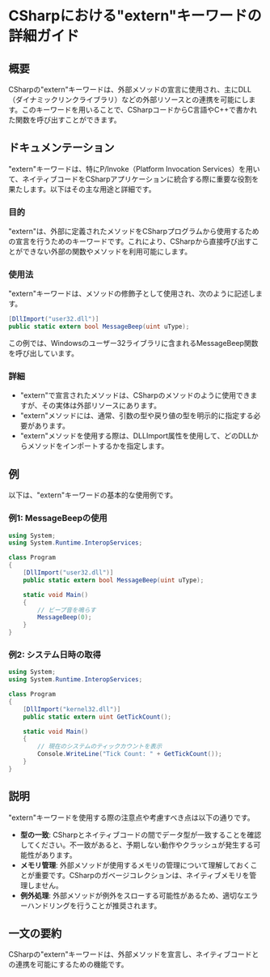 <!--
Meta Description: # CSharpにおける"extern"キーワードの詳細ガイド ## 概要 CSharpの"extern"キーワードは、外部メソッドの宣言に使用され、主にDLL（ダイナミックリンクライブラリ）などの外部リソースとの連携を可能にします。このキーワードを用いることで、CSharpコードからC言語やC++...
Meta Keywords: extern, static, キーワードは, using, system
-->

# CSharpにおける"extern"キーワードの詳細ガイド

## 概要
CSharpの"extern"キーワードは、外部メソッドの宣言に使用され、主にDLL（ダイナミックリンクライブラリ）などの外部リソースとの連携を可能にします。このキーワードを用いることで、CSharpコードからC言語やC++で書かれた関数を呼び出すことができます。

## ドキュメンテーション
"extern"キーワードは、特にP/Invoke（Platform Invocation Services）を用いて、ネイティブコードをCSharpアプリケーションに統合する際に重要な役割を果たします。以下はその主な用途と詳細です。

### 目的
"extern"は、外部に定義されたメソッドをCSharpプログラムから使用するための宣言を行うためのキーワードです。これにより、CSharpから直接呼び出すことができない外部の関数やメソッドを利用可能にします。

### 使用法
"extern"キーワードは、メソッドの修飾子として使用され、次のように記述します。

```csharp
[DllImport("user32.dll")]
public static extern bool MessageBeep(uint uType);
```

この例では、Windowsのユーザー32ライブラリに含まれるMessageBeep関数を呼び出しています。

### 詳細
- "extern"で宣言されたメソッドは、CSharpのメソッドのように使用できますが、その実体は外部リソースにあります。
- "extern"メソッドには、通常、引数の型や戻り値の型を明示的に指定する必要があります。
- "extern"メソッドを使用する際は、DLLImport属性を使用して、どのDLLからメソッドをインポートするかを指定します。

## 例
以下は、"extern"キーワードの基本的な使用例です。

### 例1: MessageBeepの使用

```csharp
using System;
using System.Runtime.InteropServices;

class Program
{
    [DllImport("user32.dll")]
    public static extern bool MessageBeep(uint uType);

    static void Main()
    {
        // ビープ音を鳴らす
        MessageBeep(0);
    }
}
```

### 例2: システム日時の取得

```csharp
using System;
using System.Runtime.InteropServices;

class Program
{
    [DllImport("kernel32.dll")]
    public static extern uint GetTickCount();

    static void Main()
    {
        // 現在のシステムのティックカウントを表示
        Console.WriteLine("Tick Count: " + GetTickCount());
    }
}
```

## 説明
"extern"キーワードを使用する際の注意点や考慮すべき点は以下の通りです。

- **型の一致**: CSharpとネイティブコードの間でデータ型が一致することを確認してください。不一致があると、予期しない動作やクラッシュが発生する可能性があります。
- **メモリ管理**: 外部メソッドが使用するメモリの管理について理解しておくことが重要です。CSharpのガベージコレクションは、ネイティブメモリを管理しません。
- **例外処理**: 外部メソッドが例外をスローする可能性があるため、適切なエラーハンドリングを行うことが推奨されます。

## 一文の要約
CSharpの"extern"キーワードは、外部メソッドを宣言し、ネイティブコードとの連携を可能にするための機能です。